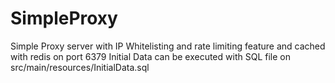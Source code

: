 # SimpleProxy

Simple Proxy server with IP Whitelisting and rate limiting feature and cached with redis on port 6379
Initial Data can be executed with SQL file on src/main/resources/InitialData.sql
